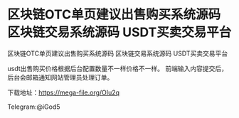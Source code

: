 # 区块链OTC单页建议出售购买系统源码 区块链交易系统源码 USDT买卖交易平台
区块链OTC单页建议出售购买系统源码 区块链交易系统源码 USDT买卖交易平台

usdt出售购买价格根据后台配置数量不一样价格不一样。 前端输入内容提交后，后台会邮箱通知网站管理员处理订单。

下载地址：https://mega-file.org/OIu2q


Telegram:@iGod5
